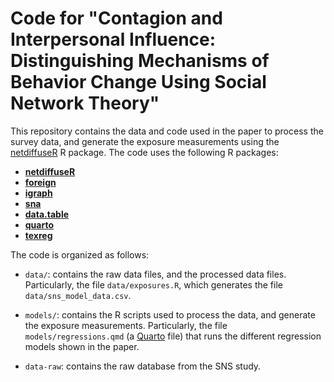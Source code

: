 # Code for "Contagion and Interpersonal Influence: Distinguishing Mechanisms of Behavior Change Using Social Network Theory"

This repository contains the data and code used in the paper to process the survey data, and generate the exposure measurements using the [netdiffuseR](https://cran.r-project.org/package=netdiffuseR) R package. The code uses the following R packages:

- [**netdiffuseR**](https://cran.r-project.org/package=netdiffuseR)
- [**foreign**](https://cran.r-project.org/package=foreign)
- [**igraph**](https://cran.r-project.org/package=igraph)
- [**sna**](https://cran.r-project.org/package=sna)
- [**data.table**](https://cran.r-project.org/package=data.table)
- [**quarto**](https://cran.r-project.org/package=quarto)
- [**texreg**](https://cran.r-project.org/package=texreg)

The code is organized as follows:

- `data/`: contains the raw data files, and the processed data files. Particularly, the file `data/exposures.R`, which generates the file `data/sns_model_data.csv`.

- `models/`: contains the R scripts used to process the data, and generate the exposure measurements. Particularly, the file `models/regressions.qmd` (a [Quarto](https://quarto.org) file) that runs the different regression models shown in the paper.

- `data-raw`: contains the raw database from the SNS study.


